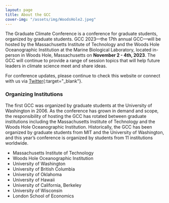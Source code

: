 ```yaml
---
layout: page
title: About the GCC
cover-img: "/assets/img/WoodsHole2.jpeg"
---
```

The Graduate Climate Conference is a conference for graduate students, organized by graduate students. GCC 2023––the 17th annual GCC––will be hosted by the Massachusetts Institute of Technology and the Woods Hole Oceanographic Institution at the Marine Biological Laboratory, located in-person in Woods Hole, Massachusetts on __November 2 - 4th, 2023__. The GCC will continue to provide a range of session topics that will help future leaders in climate science meet and share ideas.


For conference updates, please continue to check this website or connect with us via [Twitter](https://twitter.com/gradclimateconf){:target="_blank"}.

### Organizing Institutions

The first GCC was organized by graduate students at the University of Washington in 2006. As the conference has grown in demand and scope, the responsibility of hosting the GCC has rotated between graduate institutions including the Massachusetts Institute of Technology and the Woods Hole Oceanographic Institution. Historically, the GCC has been organized by graduate students from MIT and the University of Washington, and this year’s conference is organized by students from 11 institutions worldwide.

- Massachusetts Institute of Technology
- Woods Hole Oceanographic Institution
- University of Washington
- University of British Columbia
- University of Oklahoma
- University of Hawaii
- University of California, Berkeley
- University of Wisconsin
- London School of Economics
